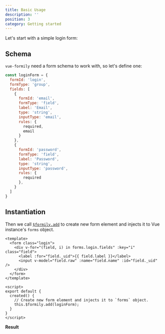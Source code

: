 ```yaml
---
title: Basic Usage
description: ''
position: 3
category: Getting started
---
```


Let's start with a simple login form:

## Schema
`vue-formily` need a form schema to work with, so let's define one:

```js
const loginForm = {
  formId: 'login',
  formType: 'group',
  fields: [
    {
      formId: 'email',
      formType: 'field',
      label: 'Email',
      type: 'string',
      inputType: 'email',
      rules: {
        required,
        email
      }
    },
    {
      formId: 'password',
      formType: 'field',
      label: 'Password',
      type: 'string',
      inputType: 'password',
      rules: {
        required
      },
    }
  ]
}
```

## Instantiation
Then we call [`$formily.add`](/api/extension#formilyaddschema) to create new form element and injects it to Vue instance's `forms` object.

```vue
<template>
  <form class="login">
    <div v-for="(field, i) in forms.login.fields" :key="i" class="field">
      <label :for="field._uid">{{ field.label }}</label>
      <input v-model="field.raw" :name="field.name" :id="field._uid" />
    </div>
  </form>
</template>

<script>
export default {
  created() {
    // Create new form element and injects it to `forms` object.
    this.$formily.add(loginForm);
  }
}
</script>
```

**Result**
<code-sandbox id="formily-basic-usage-ccf4x"></code-sandbox>
